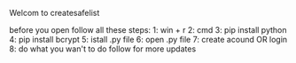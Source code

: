 Welcom to createsafelist

before you open follow all these steps:
1: win + r
2: cmd
3: pip install python
4: pip install bcrypt
5: istall .py file
6: open .py file
7: create acound OR login
8: do what you wan't to do follow for more updates
